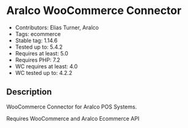 # Aralco WooCommerce Connector

- Contributors: Elias Turner, Aralco
- Tags: ecommerce
- Stable tag: 1.14.6
- Tested up to: 5.4.2
- Requires at least: 5.0
- Requires PHP: 7.2
- WC requires at least: 4.0
- WC tested up to: 4.2.2

## Description

WooCommerce Connector for Aralco POS Systems.

Requires WooCommerce and Aralco Ecommerce API
